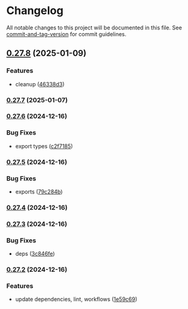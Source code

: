 # Changelog

All notable changes to this project will be documented in this file. See [commit-and-tag-version](https://github.com/absolute-version/commit-and-tag-version) for commit guidelines.

## [0.27.8](https://github.com/Liquid-JS/rollup-plugin-closure-compiler/compare/v0.27.7...v0.27.8) (2025-01-09)


### Features

* cleanup ([46338d3](https://github.com/Liquid-JS/rollup-plugin-closure-compiler/commit/46338d368fbc8b6ba560bb6f4f2cb842188c4f16))

### [0.27.7](https://github.com/Liquid-JS/rollup-plugin-closure-compiler/compare/v0.27.6...v0.27.7) (2025-01-07)

### [0.27.6](https://github.com/Liquid-JS/rollup-plugin-closure-compiler/compare/v0.27.5...v0.27.6) (2024-12-16)


### Bug Fixes

* export types ([c2f7185](https://github.com/Liquid-JS/rollup-plugin-closure-compiler/commit/c2f718590f2569f596654340f903c84e6e7b801e))

### [0.27.5](https://github.com/Liquid-JS/rollup-plugin-closure-compiler/compare/v0.27.4...v0.27.5) (2024-12-16)


### Bug Fixes

* exports ([79c284b](https://github.com/Liquid-JS/rollup-plugin-closure-compiler/commit/79c284b518e3e974232f795e488919987559e0a1))

### [0.27.4](https://github.com/Liquid-JS/rollup-plugin-closure-compiler/compare/v0.27.3...v0.27.4) (2024-12-16)

### [0.27.3](https://github.com/Liquid-JS/rollup-plugin-closure-compiler/compare/v0.27.2...v0.27.3) (2024-12-16)


### Bug Fixes

* deps ([3c846fe](https://github.com/Liquid-JS/rollup-plugin-closure-compiler/commit/3c846fe9f89733db1829258c0e84200e25ccebf5))

### [0.27.2](https://github.com/Liquid-JS/rollup-plugin-closure-compiler/compare/v0.27.0...v0.27.2) (2024-12-16)


### Features

* update dependencies, lint, workflows ([1e59c69](https://github.com/Liquid-JS/rollup-plugin-closure-compiler/commit/1e59c698cf4e7947c072ed2f24797bb24272945e))
